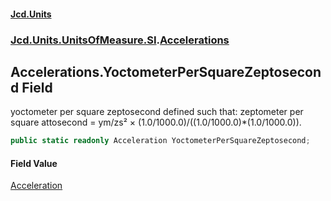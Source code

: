 #### [Jcd.Units](index.md 'index')
### [Jcd.Units.UnitsOfMeasure.SI](Jcd.Units.UnitsOfMeasure.SI.md 'Jcd.Units.UnitsOfMeasure.SI').[Accelerations](Accelerations.md 'Jcd.Units.UnitsOfMeasure.SI.Accelerations')

## Accelerations.YoctometerPerSquareZeptosecond Field

yoctometer per square zeptosecond defined such that: zeptometer per square attosecond = ym/zs² ×
(1.0/1000.0)/((1.0/1000.0)*(1.0/1000.0)).

```csharp
public static readonly Acceleration YoctometerPerSquareZeptosecond;
```

#### Field Value
[Acceleration](Acceleration.md 'Jcd.Units.UnitTypes.Acceleration')